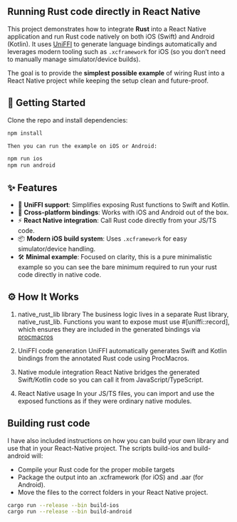 ## Running Rust code directly in React Native

This project demonstrates how to integrate **Rust** into a React Native application and run Rust code natively on both iOS (Swift) and Android (Kotlin). It uses [UniFFI](https://github.com/mozilla/uniffi-rs) to generate language bindings automatically and leverages modern tooling such as `.xcframework` for iOS (so you don’t need to manually manage simulator/device builds).

The goal is to provide the **simplest possible example** of wiring Rust into a React Native project while keeping the setup clean and future-proof.

## 🚀 Getting Started

Clone the repo and install dependencies:

```bash
npm install

Then you can run the example on iOS or Android:

npm run ios
npm run android
```

## ✨ Features

- 🔧 **UniFFI support**: Simplifies exposing Rust functions to Swift and Kotlin.
- 📱 **Cross-platform bindings**: Works with iOS and Android out of the box.
- ⚡ **React Native integration**: Call Rust code directly from your JS/TS code.
- 📦 **Modern iOS build system**: Uses `.xcframework` for easy simulator/device handling.
- 🛠 **Minimal example**: Focused on clarity, this is a pure minimalistic example so you can see the bare minimum required to run your rust code directly in native code.

## ⚙️ How It Works

1. native_rust_lib library
   The business logic lives in a separate Rust library, native_rust_lib. Functions you want to expose must use #[uniffi::record], which ensures they are included in the generated bindings via [procmacros](https://mozilla.github.io/uniffi-rs/0.27/proc_macro/index.html)

2. UniFFI code generation
   UniFFI automatically generates Swift and Kotlin bindings from the annotated Rust code using ProcMacros.

3. Native module integration
   React Native bridges the generated Swift/Kotlin code so you can call it from JavaScript/TypeScript.

4. React Native usage
   In your JS/TS files, you can import and use the exposed functions as if they were ordinary native modules.

## Building rust code

I have also included instructions on how you can build your own library and use that in your React-Native project. The scripts build-ios and build-android will:

- Compile your Rust code for the proper mobile targets
- Package the output into an .xcframework (for iOS) and .aar (for Android).
- Move the files to the correct folders in your React Native project.

```bash
cargo run --release --bin build-ios
cargo run --release --bin build-android

```
